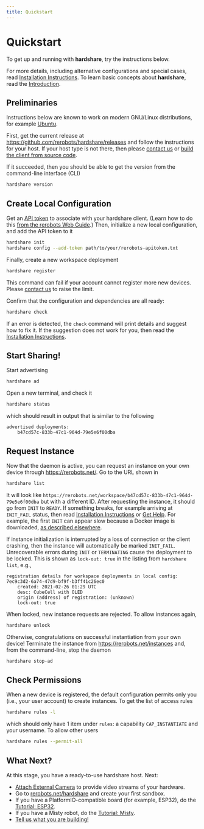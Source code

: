 ```yaml
---
title: Quickstart
---
```


# Quickstart

To get up and running with **hardshare**, try the instructions below.

For more details, including alternative configurations and special cases, read
[Installation Instructions](/hardshare/install). To learn basic concepts about **hardshare**, read the
[Introduction](/hardshare/intro).


## Preliminaries

Instructions below are known to work on modern GNU/Linux distributions, for
example [Ubuntu](https://ubuntu.com/download/desktop).

First, get the current release at <https://github.com/rerobots/hardshare/releases>
and follow the instructions for your host.
If your host type is not there, then please [contact us](https://rerobots.net/contact)
or [build the client from source code](/hardshare/develop).

If it succeeded, then you should be able to get the version from the
command-line interface (CLI)

```bash
hardshare version
```


## Create Local Configuration

Get an [API token](https://rerobots.net/tokens) to associate with your
hardshare client. (Learn how to do this [from the rerobots Web Guide](
/web/making-and-revoking-api-tokens).) Then,
initialize a new local configuration, and add the API token to it

```bash
hardshare init
hardshare config --add-token path/to/your/rerobots-apitoken.txt
```

Finally, create a new workspace deployment

```bash
hardshare register
```

This command can fail if your account cannot register more new devices. Please
[contact us](https://rerobots.net/contact) to raise the limit.

Confirm that the configuration and dependencies are all ready:

```bash
hardshare check
```

If an error is detected, the `check` command will print details and
suggest how to fix it. If the suggestion does not work for you, then
read the [Installation Instructions](/hardshare/install).


## Start Sharing!

Start advertising

```bash
hardshare ad
```

Open a new terminal, and check it

```bash
hardshare status
```

which should result in output that is similar to the following

```
advertised deployments:
	b47cd57c-833b-47c1-964d-79e5e6f00dba
```


## Request Instance

Now that the daemon is active, you can request an instance on your own device
through <https://rerobots.net/>. Go to the URL shown in

```bash
hardshare list
```

It will look like
`https://rerobots.net/workspace/b47cd57c-833b-47c1-964d-79e5e6f00dba` but with
a different ID. After requesting the instance, it should go from `INIT` to
`READY`. If something breaks, for example arriving at `INIT_FAIL` status,
then read
[Installation Instructions](/hardshare/install) or [Get Help](/hardshare/help). For example, the first `INIT` can appear slow
because a Docker image is downloaded, [as described elsewhere](/hardshare/install#prepare-a-cprovider).

If instance initialization is interrupted by a loss of connection or the client
crashing, then the instance will automatically be marked `INIT_FAIL`.
Unrecoverable errors during `INIT` or `TERMINATING` cause the deployment to be
locked.
This is shown as `lock-out: true` in the listing from `hardshare list`,
e.g.,

```
registration details for workspace deployments in local config:
7ec9c3d2-6a74-47d9-bf9f-b3ff41c26ec0
	created: 2021-02-26 01:29 UTC
	desc: CubeCell with OLED
	origin (address) of registration: (unknown)
	lock-out: true
```

When locked, new instance requests are rejected. To allow instances again,

```bash
hardshare unlock
```

Otherwise, congratulations on successful instantiation from your own device!
Terminate the instance from <https://rerobots.net/instances> and, from the
command-line, stop the daemon

```bash
hardshare stop-ad
```


## Check Permissions

When a new device is registered, the default configuration permits only you
(i.e., your user account) to create instances. To get the list of access rules

```bash
hardshare rules -l
```

which should only have 1 item under `rules`: a capability `CAP_INSTANTIATE`
and your username. To allow other users

```bash
hardshare rules --permit-all
```


## What Next?

At this stage, you have a ready-to-use hardshare host. Next:

* [Attach External Camera](/hardshare/attach_camera) to provide video streams of your hardware.
* Go to [rerobots.net/hardshare](https://rerobots.net/hardshare) and create your first sandbox.
* If you have a PlatformIO-compatible board (for example, ESP32), do the [Tutorial: ESP32](/hardshare/tutorials/esp32).
* If you have a Misty robot, do the [Tutorial: Misty](/hardshare/tutorials/misty).
* [Tell us what you are building!](https://rerobots.net/contact)
